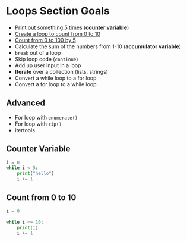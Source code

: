 # Loops Section Goals
- [Print out something 5 times (**counter variable**)](#counter-variable)
- [Create a loop to count from 0 to 10](#count-from-0-to-10)
- [Count from 0 to 100 by 5](#)
- Calculate the sum of the numbers from 1-10 (**accumulator variable**)
- `break` out of a loop
- Skip loop code (`continue`)
- Add up user input in a loop
- **Iterate** over a collection (lists, strings)
- Convert a while loop to a for loop
- Convert a for loop to a while loop

## Advanced
- For loop with `enumerate()`
- For loop with `zip()`
- itertools


## Counter Variable
```python
i = 0
while i < 5:
    print("hello")
    i += 1
```

## Count from 0 to 10
```python
i = 0

while i <= 10:
    print(i)
    i += 1
```
